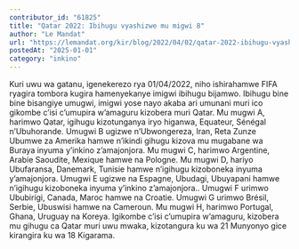 ```yaml
---
contributor_id: "61825"
title: "Qatar 2022: Ibihugu vyashizwe mu migwi 8"
author: "Le Mandat"
url: "https://lemandat.org/kir/blog/2022/04/02/qatar-2022-ibihugu-vyashizwe-mu-migwi-8/"
postedAt: "2025-01-01"
category: "inkino"
---
```


Kuri uwu wa gatanu, igenekerezo rya 01/04/2022, niho ishirahamwe FIFA ryagira tombora kugira hamenyekanye imigwi ibihugu bijamwo. Ibihugu bine bine bisangiye umugwi, imigwi yose nayo akaba ari umunani muri ico gikombe c’isi c’umupira w’amaguru kizobera muri Qatar.
Mu mugwi A, harimwo Qatar, igihugu kizotunganya iryo higanwa, Equateur, Sénégal n’Ubuhorande.
Umugwi B ugizwe n’Ubwongereza, Iran, Reta Zunze Ubumwe za Amerika hamwe n’ikindi gihugu kizova mu mugabane wa Buraya inyuma y’inkino z’amajonjora.
Mu mugwi C, harimwo Argentine, Arabie Saoudite, Mexique hamwe na Pologne.
Mu mugwi D, hariyo Ubufaransa, Danemark, Tunisie hamwe n’igihugu kizoboneka inyuma y’amajonjora.
Umugwi E ugizwe na Espagne, Ubudagi, Ubuyapani hamwe n’igihugu kizoboneka inyuma y’inkino z’amajonjora..
Umugwi F urimwo Ububirigi, Canada, Maroc hamwe na Croatie.
Umugwi G urimwo Brésil, Serbie, Ubuswisi hamwe na Cameroun.
Mu mugwi H, harimwo Portugal, Ghana, Uruguay na Koreya.
Igikombe c’isi c’umupira w’amaguru, kizobera mu gihugu ca Qatar muri uwu mwaka, kizotangura ku wa 21 Munyonyo gice kirangira ku wa 18 Kigarama.

